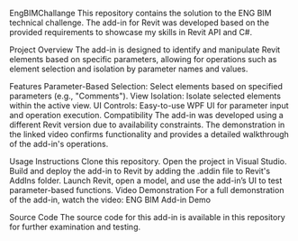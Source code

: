 EngBIMChallange
This repository contains the solution to the ENG BIM technical challenge. The add-in for Revit was developed based on the provided requirements to showcase my skills in Revit API and C#.

Project Overview
The add-in is designed to identify and manipulate Revit elements based on specific parameters, allowing for operations such as element selection and isolation by parameter names and values.

Features
Parameter-Based Selection: Select elements based on specified parameters (e.g., "Comments").
View Isolation: Isolate selected elements within the active view.
UI Controls: Easy-to-use WPF UI for parameter input and operation execution.
Compatibility
The add-in was developed using a different Revit version due to availability constraints. The demonstration in the linked video confirms functionality and provides a detailed walkthrough of the add-in's operations.

Usage Instructions
Clone this repository.
Open the project in Visual Studio.
Build and deploy the add-in to Revit by adding the .addin file to Revit's AddIns folder.
Launch Revit, open a model, and use the add-in’s UI to test parameter-based functions.
Video Demonstration
For a full demonstration of the add-in, watch the video: ENG BIM Add-in Demo

Source Code
The source code for this add-in is available in this repository for further examination and testing.